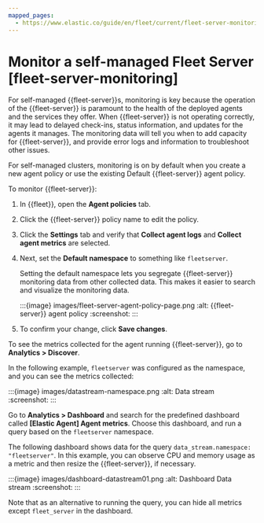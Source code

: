 ```yaml
---
mapped_pages:
  - https://www.elastic.co/guide/en/fleet/current/fleet-server-monitoring.html
---
```


# Monitor a self-managed Fleet Server [fleet-server-monitoring]

For self-managed {{fleet-server}}s, monitoring is key because the operation of the {{fleet-server}} is paramount to the health of the deployed agents and the services they offer. When {{fleet-server}} is not operating correctly, it may lead to delayed check-ins, status information, and updates for the agents it manages. The monitoring data will tell you when to add capacity for {{fleet-server}}, and provide error logs and information to troubleshoot other issues.

For self-managed clusters, monitoring is on by default when you create a new agent policy or use the existing Default {{fleet-server}} agent policy.

To monitor {{fleet-server}}:

1. In {{fleet}}, open the **Agent policies** tab.
2. Click the {{fleet-server}} policy name to edit the policy.
3. Click the **Settings** tab and verify that **Collect agent logs** and **Collect agent metrics** are selected.
4. Next, set the **Default namespace** to something like `fleetserver`.

    Setting the default namespace lets you segregate {{fleet-server}} monitoring data from other collected data. This makes it easier to search and visualize the monitoring data.

    :::{image} images/fleet-server-agent-policy-page.png
    :alt: {{fleet-server}} agent policy
    :screenshot:
    :::

5. To confirm your change, click **Save changes**.

To see the metrics collected for the agent running {{fleet-server}}, go to **Analytics > Discover**.

In the following example, `fleetserver` was configured as the namespace, and you can see the metrics collected:

:::{image} images/datastream-namespace.png
:alt: Data stream
:screenshot:
:::

Go to **Analytics > Dashboard** and search for the predefined dashboard called **[Elastic Agent] Agent metrics**. Choose this dashboard, and run a query based on the `fleetserver` namespace.

The following dashboard shows data for the query `data_stream.namespace: "fleetserver"`. In this example, you can observe CPU and memory usage as a metric and then resize the {{fleet-server}}, if necessary.

:::{image} images/dashboard-datastream01.png
:alt: Dashboard Data stream
:screenshot:
:::

Note that as an alternative to running the query, you can hide all metrics except `fleet_server` in the dashboard.
